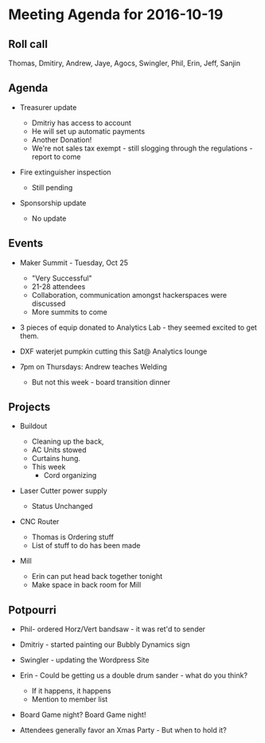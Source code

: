 Meeting Agenda for 2016-10-19
==============================

Roll call
---------
Thomas, Dmitiry, Andrew, Jaye, Agocs, Swingler, Phil, Erin, Jeff, Sanjin

Agenda
------

- Treasurer update
  - Dmitriy has access to account
  - He will set up automatic payments
  - Another Donation!
  - We're not sales tax exempt - still slogging through the regulations - report to come

- Fire extinguisher inspection
  - Still pending
- Sponsorship update
  - No update

Events
------

- Maker Summit - Tuesday, Oct 25
  - "Very Successful"
  - 21-28 attendees
  - Collaboration, communication amongst hackerspaces were discussed
  - More summits to come

- 3 pieces of equip donated to Analytics Lab - they seemed excited to get them.
- DXF waterjet pumpkin cutting this Sat@ Analytics lounge
  
- 7pm on Thursdays: Andrew teaches Welding
  - But not this week - board transition dinner

Projects
--------

- Buildout
  - Cleaning up the back,
  - AC Units stowed
  - Curtains hung.  
  - This week
    - Cord organizing
   
- Laser Cutter power supply
  - Status Unchanged

- CNC Router
  - Thomas is Ordering stuff
  - List of stuff to do has been made
  
- Mill
  - Erin can put head back together tonight
  - Make space in back room for Mill
 

Potpourri
---------

- Phil- ordered Horz/Vert bandsaw - it was ret'd to sender
- Dmitriy - started painting our Bubbly Dynamics sign
- Swingler - updating the Wordpress Site
- Erin - Could be getting us a double drum sander - what do you think?
  - If it happens, it happens
  - Mention to member list

- Board Game night?  Board Game night!
- Attendees generally favor an Xmas Party - But when to hold it?
 



